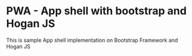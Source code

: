 # PWA - App shell with bootstrap and Hogan JS

This is sample App shell implementation on Bootstrap Framework and Hogan JS
